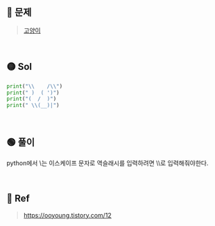 ## 🔴 문제
> [고양이](https://www.acmicpc.net/problem/10171)

<br/>

## 🟡 Sol
```python
print("\\    /\\")
print(" )  ( ')")
print("(  /  )")
print(" \\(__)|")
```
<br/>

## 🟢 풀이
python에서 \는 이스케이프 문자로 역슬래시를 입력하려면 \\\로 입력해줘야한다.

<br/>

## 🔵 Ref
> https://ooyoung.tistory.com/12